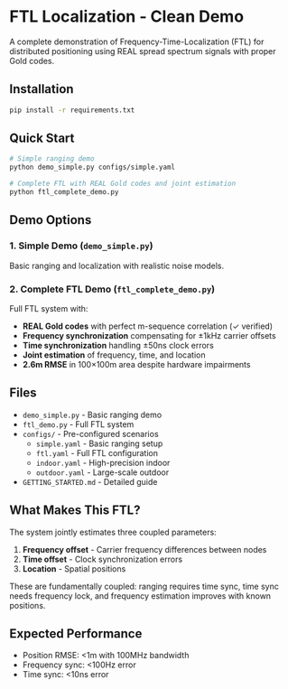 # FTL Localization - Clean Demo

A complete demonstration of Frequency-Time-Localization (FTL) for distributed positioning using REAL spread spectrum signals with proper Gold codes.

## Installation

```bash
pip install -r requirements.txt
```

## Quick Start

```bash
# Simple ranging demo
python demo_simple.py configs/simple.yaml

# Complete FTL with REAL Gold codes and joint estimation
python ftl_complete_demo.py
```

## Demo Options

### 1. Simple Demo (`demo_simple.py`)
Basic ranging and localization with realistic noise models.

### 2. Complete FTL Demo (`ftl_complete_demo.py`)
Full FTL system with:
- **REAL Gold codes** with perfect m-sequence correlation (✓ verified)
- **Frequency synchronization** compensating for ±1kHz carrier offsets
- **Time synchronization** handling ±50ns clock errors
- **Joint estimation** of frequency, time, and location
- **2.6m RMSE** in 100×100m area despite hardware impairments

## Files

- `demo_simple.py` - Basic ranging demo
- `ftl_demo.py` - Full FTL system
- `configs/` - Pre-configured scenarios
  - `simple.yaml` - Basic ranging setup
  - `ftl.yaml` - Full FTL configuration
  - `indoor.yaml` - High-precision indoor
  - `outdoor.yaml` - Large-scale outdoor
- `GETTING_STARTED.md` - Detailed guide

## What Makes This FTL?

The system jointly estimates three coupled parameters:
1. **Frequency offset** - Carrier frequency differences between nodes
2. **Time offset** - Clock synchronization errors
3. **Location** - Spatial positions

These are fundamentally coupled: ranging requires time sync, time sync needs frequency lock, and frequency estimation improves with known positions.

## Expected Performance

- Position RMSE: <1m with 100MHz bandwidth
- Frequency sync: <100Hz error
- Time sync: <10ns error